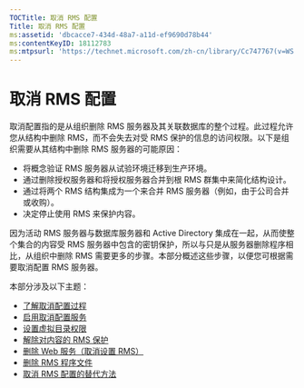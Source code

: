```yaml
---
TOCTitle: 取消 RMS 配置
Title: 取消 RMS 配置
ms:assetid: 'dbcacce7-434d-48a7-a11d-ef9690d78b44'
ms:contentKeyID: 18112783
ms:mtpsurl: 'https://technet.microsoft.com/zh-cn/library/Cc747767(v=WS.10)'
---
```


取消 RMS 配置
=============

取消配置指的是从组织删除 RMS 服务器及其关联数据库的整个过程。此过程允许您从结构中删除 RMS，而不会失去对受 RMS 保护的信息的访问权限。以下是组织需要从其结构中删除 RMS 服务器的可能原因：

-   将概念验证 RMS 服务器从试验环境迁移到生产环境。
-   通过删除授权服务器和将授权服务器合并到根 RMS 群集中来简化结构设计。
-   通过将两个 RMS 结构集成为一个来合并 RMS 服务器（例如，由于公司合并或收购）。
-   决定停止使用 RMS 来保护内容。

因为活动 RMS 服务器与数据库服务器和 Active Directory 集成在一起，从而使整个集合的内容受 RMS 服务器中包含的密钥保护，所以与只是从服务器删除程序相比，从组织中删除 RMS 需要更多的步骤。本部分概述这些步骤，以便您可根据需要取消配置 RMS 服务器。

本部分涉及以下主题：

-   [了解取消配置过程](https://technet.microsoft.com/57bd9949-9433-437b-93ed-ffb2dff9992e)
-   [启用取消配置服务](https://technet.microsoft.com/45226e85-b50d-41cc-aca7-0f603f8509d5)
-   [设置虚拟目录权限](https://technet.microsoft.com/45112111-9608-45b1-9a86-7b313d0a1579)
-   [解除对内容的 RMS 保护](https://technet.microsoft.com/c30361e3-50d2-4474-a87d-d38de502cf9e)
-   [删除 Web 服务（取消设置 RMS）](https://technet.microsoft.com/68b4e2b0-b1b7-4b0a-8c1a-82ac27c1f12e)
-   [删除 RMS 程序文件](https://technet.microsoft.com/d1dc8a8b-f8de-487f-87b4-2174d449f0bc)
-   [取消 RMS 配置的替代方法](https://technet.microsoft.com/4d32f35e-997d-4d10-ab66-efe217e853f7)
